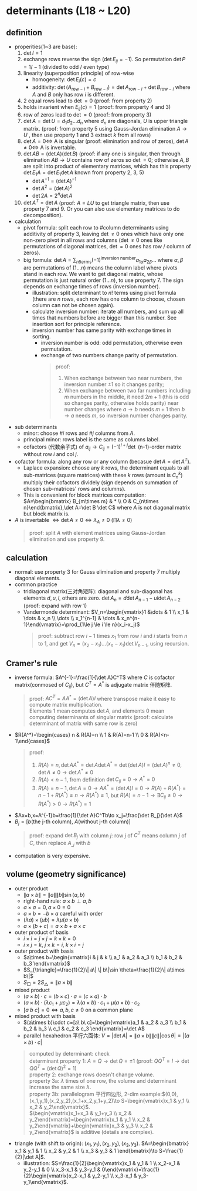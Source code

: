 # determinants (L18 ~ L20)

## definition
- properities(1~3 are base):
    1. $\det I=1$
    2. exchange rows reverse the sign ($\det E_{ij}=-1$). So permutation $\det P=1/-1$ (divided to odd / even type)
    3. linearity (superposition principle) of row-wise
        - homogeneity: $\det E_{i}(c)=c$
        - additivity: $\det (A_{\text{row}-i}+B_{\text{row}-i})=\det A_{\text{row}-i} + \det B_{\text{row}-i}$ where $A$ and $B$ only has row $i$ is different.
    4. 2 equal rows lead to $\det =0$ (proof: from property 2)
    5. holds invarient when $E_{ij}(c)=1$ (proof: from property 4 and 3)
    6. row of zeros lead to $\det =0$ (proof: from property 3)
    7. $\det A = \det U=d_1d_2\dots d_n$ where $d_n$ are diagonals, $U$ is upper triangle matrix. (proof: from property 5 using Gauss-Jordan elimination $A\to U$ , then use property 1 and 3 extract $k$ from all rows)
    8. $\det A=0\Leftrightarrow$ A is singular (proof: elimination and row of zeros), $\det A\ne 0\Leftrightarrow$ A is invertable.
    9. $\det AB=(\det A)(\det B)$ (proof: if any one is singular, then through elimination $AB\to U$ contains row of zeros so $\det =0$; otherwise $A,B$ are split into product of elementary matrices, which has this property $\det E_1A=\det E_1 \det A$ known from property 2, 3, 5)
        - $\det A^{-1}=(\det A)^{-1}$
        - $\det A^2=(\det A)^2$
        - $\det 2A=2^{n}\det A$
    10. $\det A^T=\det A$ (proof: $A=LU$ to get triangle matrix, then use property 7 and 9. Or you can also use elementary matrices to do decomposition).
- calculation
    - pivot formula: split each row to #column determinants using additivity of property 3, leaving $\det \ne 0$ ones which have only one non-zero pivot in all rows and columns ($\det \ne 0$ ones like permutations of diagonal matrices, $\det =0$ ones has row / column of zeros).
    - big formula: $\det A=\sum_{n!\text{terms}}(-1)^{\text{inversion number}} a_{1\alpha}a_{2\beta}\dots$ where $\alpha ,\beta$ are permutations of $(1\dots n)$ means the column label where pivots stand in each row. We want to get diagonal matrix, whose permutation is just natural order $(1\dots n)$, to use property 7. The sign depends on exchange times of rows (inversion number).
        - illustration: split determinant to $n!$ terms using pivot formula (there are $n$ rows, each row has one column to choose, chosen column can not be chosen again).  
        - calculate inversion number:  iterate all numbers, and sum up all times that numbers before are bigger than this number. See insertion sort for principle reference.  
        - inversion number has same parity with exchange times in sorting.
            - inversion number is odd: odd permutation, otherwise even permutation.
            - exchange of two numbers change parity of permutation.
                > proof:  
                > 1. When exchange between two near numbers, the inversion number $\pm 1$ so it changes parity;  
                > 2. When exchange between two far numbers including $m$ numbers in the middle, it need $2m+1$ (this is odd so changes parity, otherwise holds parity) near number changes where $a\to b$ needs $m+1$ then $b\to a$ needs $m$, so inversion number changes parity.
- sub determinants
    - minor: choose #$i$ rows and #$j$ columns from $A$. 
    - principal minor: rows label is the same as columns label.
    - cofactors (代数余子式) of $a_{ij}\to C_{ij}=(-1)^{i+j} \det$ (n-1)-order matrix without row $i$ and col $j$.
- cofactor formula: along any row or any column (becasue $\det A=\det A^T$).
    - Laplace expansion: choose any $k$ rows, the determinant equals to all sub-matrices (square matrices) with these $k$ rows (amount is $C_n^k$) multiply their cofactors dividely (sign depends on summation of chosen sub-matrices' rows and columns).
    - This is convenient for block matrices computation: $A=\begin{bmatrix} B_{m\times m} & * \\ O & C_{n\times n}\end{bmatrix},\det A=\det B \det C$ where $A$ is not diagonal matrix but block matrix is.
- $A$ is invertable $\Leftrightarrow \det A \ne 0\Leftrightarrow \lambda _A\ne 0$ ($\prod \lambda \ne 0$)
    > proof: split $A$ with element matrices using Gauss-Jordan elimination and use property 9.

## calculation
- normal: use property 3 for Gauss elimination and property 7 multiply diagonal elements.
- common practice
    - tridiagonal matrix(三对角矩阵): diagonal and sub-diagonal has elements $d,u,l$, others are zero. $\det A_n=d\det A_{n-1}-ul\det A_{n-2}$ (proof: expand with row 1)
    - Vandermonde determinant: $V_n=\begin{vmatrix}1 &\dots & 1 \\ x_1 & \dots & x_n \\ \dots \\ x_1^{n-1} & \dots & x_n^{n-1}\end{vmatrix}=\prod_{1\le j \le i \le n}(x_i-x_j)$
        > proof: subtract row $i-1$ times $x_1$ from row $i$ and $i$ starts from $n$ to 1, and get $V_n=(x_2-x_1)\dots (x_n-x_1)\det V_{n-1}$, using recursion.

## Cramer's rule
- inverse formula: $A^{-1}=\frac{1}{\det A}C^T$ where $C$ is cofactor matrix(conmosed of $C_{ij}$), but $C^T=A^*$ is adjugate matrix 伴随矩阵.
    > proof: $AC^T=AA^*=(\det A)I$ where transpose make it easy to compute matrix multiplication.  
    > Elements 1 mean computes $\det A$, and elements 0 mean computing determinants of singular matrix (proof: calculate determinant of matrix with same row is zero)
- $R(A^*)=\begin{cases} n & R(A)=n \\ 1 & R(A)=n-1 \\ 0 & R(A)<n-1\end{cases}$
    > proof:
    > 1. $R(A)=n,\det AA^*=\det A\det A^*=\det (\det A)I=(\det A)^n\ne 0,\det A\ne 0\to \det A^*\ne 0$
    > 2. $R(A)<n-1$, from definition $\det C_{ij}=0\to A^*=0$
    > 3. $R(A)=n-1,\det A=0\to AA^*=(\det A)I=0\to R(A)+R(A^*)=n-1+R(A^*)\le n\to R(A^*)\le 1$, but $R(A)=n-1\to \exists C_{ij}\ne 0\to R(A^*)>0\to R(A^*)=1$
- $Ax=b,x=A^{-1}b=\frac{1}{\det A}C^Tb\to x_j=\frac{\det B_j}{\det A}$
- $B_j=[b\text{(the j-th column)},\ A\text{(without j-th column)}]$
    > proof: expand $\det B_j$ with column $j$: row $j$ of $C^T$ means column $j$ of $C$, then replace $A_{\_ j}$ with $b$
- computation is very expensive.

## volume (geometry significance)
- outer product
    - $\| a\times b\|=\| a\| \| b\| \sin \langle a,b\rangle$
    - right-hand rule: $a\times b\perp a,b$
    - $a\times a=0,a\times 0=0$
    - $a\times b=-b\times a$ careful with order
    - $(\lambda a)\times (\mu b)=\lambda \mu (a\times b)$
    - $a\times (b+c)=a\times b+a\times c$
- outer product of basis
    - $i\times i=j\times j=k\times k=0$
    - $i\times j=k,\ j\times k=i,\ k\times i=j$
- outer product with basis
    - $a\times b=\begin{vmatrix}i & j & k \\ a_1 & a_2 & a_3 \\ b_1 & b_2 & b_3 \end{vmatrix}$
    - $S_{\triangle}=\frac{1}{2}\| a\| \| b\|\sin \theta=\frac{1}{2}\| a\times b\|$
    - $S_{\Box}=2S_{\triangle}=\| a\times b\|$
- mixed product
    - $(a\times b)\cdot c=(b\times c)\cdot a=(c\times a)\cdot b$
    - $(a\times b)\cdot (\lambda c_1+\mu c_2)=\lambda (a\times b)\cdot c_1+\mu (a\times b)\cdot c_2$
    - $[a\ b\ c]=0\Leftrightarrow a,b,c\ne 0$ on a common plane
- mixed product with basis
    - $(a\times b)\cdot c=[a\ b\ c]=\begin{vmatrix}a_1 & a_2 & a_3 \\ b_1 & b_2 & b_3 \\ c_1 & c_2 & c_3 \end{vmatrix}=\det A$
    - parallel hexahedron 平行六面体: $V=|\det A|=\| a\times b\| \| c\| |\cos \theta|=|(a\times b)\cdot c|$
    > computed by determinant: check  
    > determinant property 1: $A=Q\to \det Q=\pm 1$ (proof: $QQ^T=I\to \det QQ^T=(\det Q)^2=1$)  
    > property 2: exchange rows doesn't change volume.  
    > property 3a: $\lambda$ times of one row, the volume and determinant increase the same size $\lambda$.  
    > property 3b: parallelogram 平行四边形, 2-dim example:$(0,0),(x_1,y_1),(x_2,y_2),(x_1+x_2,y_1+y_2)\to S=\begin{vmatrix}x_1 & y_1 \\ x_2 & y_2\end{vmatrix}$.  
    > $\begin{vmatrix}x_1+x_3 & y_1+y_3 \\ x_2 & y_2\end{vmatrix}=\begin{vmatrix}x_1 & y_1 \\ x_2 & y_2\end{vmatrix}+\begin{vmatrix}x_3 & y_3 \\ x_2 & y_2\end{vmatrix}$ is additive (details are complex).
- triangle (with shift to origin): $(x_1,y_1),(x_2,y_2),(x_3,y_3)$. $A=\begin{bmatrix} x_1 & y_1 & 1 \\ x_2 & y_2 & 1 \\ x_3 & y_3 & 1 \end{bmatrix}\to S=\frac{1}{2}|\det A|$.
    - illustration: $S=\frac{1}{2}\begin{vmatrix}x_1 & y_1 & 1 \\ x_2-x_1 & y_2-y_1 & 0 \\ x_3-x_1 & y_3-y_1 & 0\end{vmatrix}=\frac{1}{2}\begin{vmatrix}x_2-x_1 & y_2-y_1 \\ x_3-x_1 & y_3-y_1\end{vmatrix}$.
